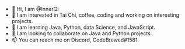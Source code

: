 - 👋 Hi, I am @InnerQi
- 👀 I am interested in Tai Chi, coffee, coding and working on interesting projects.
- 🌱 I am learning Java, Python, data Science, and JavaScript.
- 💞️ I am looking to collaborate on Java and Python projects.
- 📫 You can reach me on Discord, CodeBrewed#1581.

<!---
InnerQi/InnerQi is a ✨ special ✨ repository because its `README.md` (this file) appears on your GitHub profile.
You can click the Preview link to take a look at your changes.
--->

